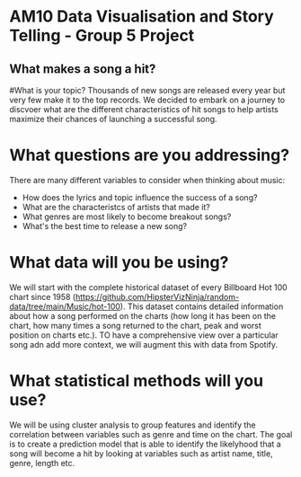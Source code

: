 # AM10 Data Visualisation and Story Telling - Group 5 Project
## What makes a song a hit?

#What is your topic?
Thousands of new songs are released every year but very few make it to the top records. We decided to embark on a journey to discvoer what are the different characteristics of hit songs to help artists maximize their chances of launching a successful song. 

# What questions are you addressing?
There are many different variables to consider when thinking about music:
- How does the lyrics and topic influence the success of a song?
- What are the characteristcs of artists that made it?
- What genres are most likely to become breakout songs?
- What's the best time to release a new song?

# What data will you be using?

We will start with the complete historical dataset of every Billboard Hot 100 chart since 1958 (https://github.com/HipsterVizNinja/random-data/tree/main/Music/hot-100). This dataset contains detailed information about how a song performed on the charts (how long it has been on the chart, how many times a song returned to the chart, peak and worst position on charts etc.). TO have a comprehensive view over a particular song adn add more context, we will augment this with data from Spotify.

# What statistical methods will you use?
We will be using cluster analysis to group features and identify the correlation between variables such as genre and time on the chart. The  goal is to create a prediction model that is able to identify the likelyhood that a song will become a hit by looking at variables such as artist name, title, genre, length etc.
